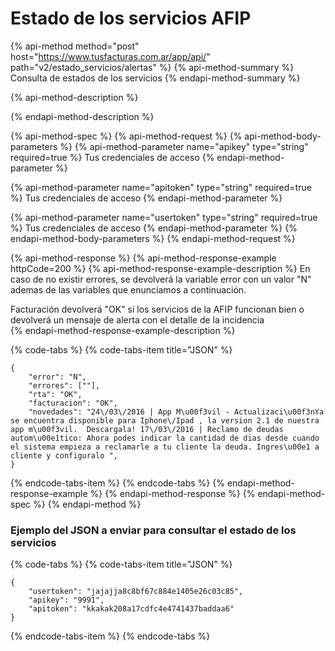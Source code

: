 # Estado de los servicios AFIP

{% api-method method="post" host="https://www.tusfacturas.com.ar/app/api/" path="v2/estado\_servicios/alertas" %}
{% api-method-summary %}
Consulta de estados de los servicios
{% endapi-method-summary %}

{% api-method-description %}

{% endapi-method-description %}

{% api-method-spec %}
{% api-method-request %}
{% api-method-body-parameters %}
{% api-method-parameter name="apikey" type="string" required=true %}
Tus credenciales de acceso
{% endapi-method-parameter %}

{% api-method-parameter name="apitoken" type="string" required=true %}
Tus credenciales de acceso
{% endapi-method-parameter %}

{% api-method-parameter name="usertoken" type="string" required=true %}
Tus credenciales de acceso
{% endapi-method-parameter %}
{% endapi-method-body-parameters %}
{% endapi-method-request %}

{% api-method-response %}
{% api-method-response-example httpCode=200 %}
{% api-method-response-example-description %}
En caso de no existir errores, se devolverá la variable error con un valor "N" ademas de las variables que enunciamos a continuación.   
  
Facturación devolverá "OK" si los servicios de la AFIP funcionan bien o devolverá un mensaje de alerta con el detalle de la incidencia  
{% endapi-method-response-example-description %}

{% code-tabs %}
{% code-tabs-item title="JSON" %}
```
{
	"error": "N",
	"errores": [""],
	"rta": "OK",
	"facturacion": "OK",
	"novedades": "24\/03\/2016 | App M\u00f3vil - Actualizaci\u00f3nYa se encuentra disponible para Iphone\/Ipad , la version 2.1 de nuestra app m\u00f3vil.  Descargala! 17\/03\/2016 | Reclamo de deudas autom\u00e1tico: Ahora podes indicar la cantidad de dias desde cuando el sistema empieza a reclamarle a tu cliente la deuda. Ingres\u00e1 a cliente y configuralo ",
}

```
{% endcode-tabs-item %}
{% endcode-tabs %}
{% endapi-method-response-example %}
{% endapi-method-response %}
{% endapi-method-spec %}
{% endapi-method %}

### Ejemplo del JSON a enviar para consultar el estado de los servicios

{% code-tabs %}
{% code-tabs-item title="JSON" %}
```text
{
	"usertoken": "jajajja8c8bf67c884e1405e26c03c85",
	"apikey": "9991",
	"apitoken": "kkakak208a17cdfc4e4741437baddaa6"
}
```
{% endcode-tabs-item %}
{% endcode-tabs %}

